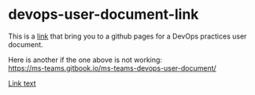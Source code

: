 # devops-user-document-link
This is a [link](https://ms-teams.gitbook.io/ms-teams-devops-user-document/) that bring you to a github pages for a DevOps practices user document. <br>

Here is another if the one above is not working: <br>
 https://ms-teams.gitbook.io/ms-teams-devops-user-document/ 
 

[Link text]((https://ms-teams.gitbook.io/ms-teams-devops-user-document/))
